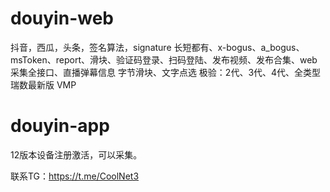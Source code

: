 # douyin-web
抖音，西瓜，头条，签名算法，signature 长短都有、x-bogus、a_bogus、msToken、report、滑块、验证码登录、扫码登陆、发布视频、发布合集、web采集全接口、直播弹幕信息
字节滑块、文字点选
极验：2代、3代、4代、全类型
瑞数最新版  VMP

# douyin-app
12版本设备注册激活，可以采集。


联系TG：https://t.me/CoolNet3
